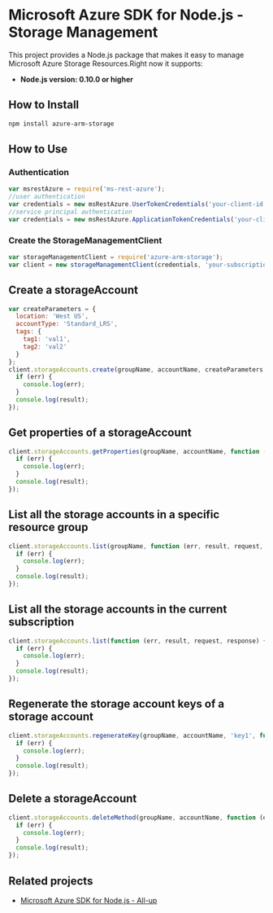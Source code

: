 # Microsoft Azure SDK for Node.js - Storage Management

This project provides a Node.js package that makes it easy to manage Microsoft Azure Storage Resources.Right now it supports:
- **Node.js version: 0.10.0 or higher**

## How to Install

```bash
npm install azure-arm-storage
```
## How to Use

### Authentication

 ```javascript
 var msrestAzure = require('ms-rest-azure');
 //user authentication
 var credentials = new msRestAzure.UserTokenCredentials('your-client-id', 'your-domain', 'your-username', 'your-password', 'your-redirect-uri');
 //service principal authentication
 var credentials = new msRestAzure.ApplicationTokenCredentials('your-client-id', 'your-domain', 'your-secret');
 ```

### Create the StorageManagementClient

```javascript
var storageManagementClient = require('azure-arm-storage');
var client = new storageManagementClient(credentials, 'your-subscription-id');
```

## Create a storageAccount

```javascript
var createParameters = {
  location: 'West US',
  accountType: 'Standard_LRS',
  tags: {
    tag1: 'val1',
    tag2: 'val2'
  }
};
client.storageAccounts.create(groupName, accountName, createParameters, function (err, result, request, response) {
  if (err) {
    console.log(err);
  }
  console.log(result);
});
```

## Get properties of a storageAccount

```javascript
client.storageAccounts.getProperties(groupName, accountName, function (err, result, request, response) {
  if (err) {
    console.log(err);
  }
  console.log(result);
});
```

## List all the storage accounts in a specific resource group

```javascript
client.storageAccounts.list(groupName, function (err, result, request, response) {
  if (err) {
    console.log(err);
  }
  console.log(result);
});
```

## List all the storage accounts in the current subscription

```javascript
client.storageAccounts.list(function (err, result, request, response) {
  if (err) {
    console.log(err);
  }
  console.log(result);
});
```

## Regenerate the storage account keys of a storage account

```javascript
client.storageAccounts.regenerateKey(groupName, accountName, 'key1', function (err, result, request, response) {
  if (err) {
    console.log(err);
  }
  console.log(result);
});
```

## Delete a storageAccount

```javascript
client.storageAccounts.deleteMethod(groupName, accountName, function (err, result, request, response) {
  if (err) {
    console.log(err);
  }
  console.log(result);
});
```

## Related projects

- [Microsoft Azure SDK for Node.js - All-up](https://github.com/WindowsAzure/azure-sdk-for-node)
